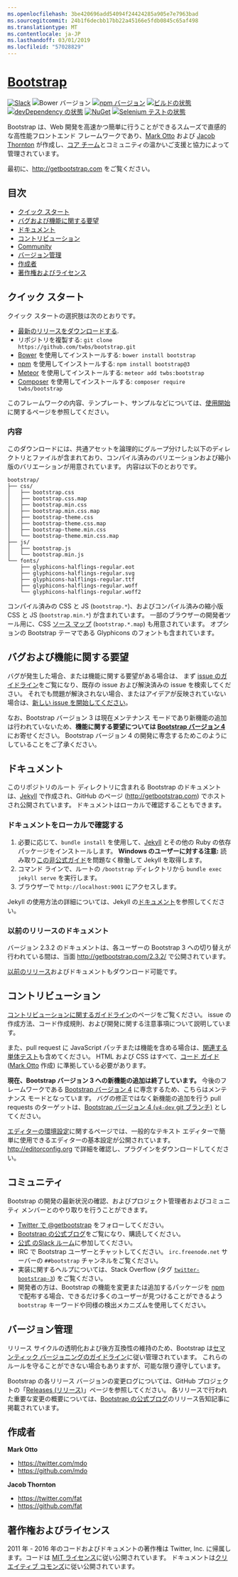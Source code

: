 ```yaml
---
ms.openlocfilehash: 3be420696add54094f24424285a905e7e7963bad
ms.sourcegitcommit: 24b1f6decbb17bb22a45166e5fdb0845c65af498
ms.translationtype: MT
ms.contentlocale: ja-JP
ms.lasthandoff: 03/01/2019
ms.locfileid: "57028829"
---
```

# <a name="bootstraphttpgetbootstrapcom"></a>[Bootstrap](http://getbootstrap.com)

[![Slack](https://bootstrap-slack.herokuapp.com/badge.svg)](https://bootstrap-slack.herokuapp.com)
![Bower バージョン](https://img.shields.io/bower/v/bootstrap.svg)
[![npm バージョン](https://img.shields.io/npm/v/bootstrap.svg)](https://www.npmjs.com/package/bootstrap)
[![ビルドの状態](https://img.shields.io/travis/twbs/bootstrap/master.svg)](https://travis-ci.org/twbs/bootstrap)
[ ![devDependency の状態](https://img.shields.io/david/dev/twbs/bootstrap.svg)](https://david-dm.org/twbs/bootstrap#info=devDependencies)
[![NuGet](https://img.shields.io/nuget/v/bootstrap.svg)](https://www.nuget.org/packages/Bootstrap)
[![Selenium テストの状態](https://saucelabs.com/browser-matrix/bootstrap.svg)](https://saucelabs.com/u/bootstrap)

Bootstrap は、Web 開発を高速かつ簡単に行うことができるスムーズで直感的な高性能フロントエンド フレームワークであり、[Mark Otto](https://twitter.com/mdo) および [Jacob Thornton](https://twitter.com/fat) が作成し、[コア チーム](https://github.com/orgs/twbs/people)とコミュニティの温かいご支援と協力によって管理されています。

最初に、<http://getbootstrap.com> をご覧ください。


## <a name="table-of-contents"></a>目次

* [クイック スタート](#quick-start)
* [バグおよび機能に関する要望](#bugs-and-feature-requests)
* [ドキュメント](#documentation)
* [コントリビューション](#contributing)
* [Community](#community)
* [バージョン管理](#versioning)
* [作成者](#creators)
* [著作権およびライセンス](#copyright-and-license)


## <a name="quick-start"></a>クイック スタート

クイック スタートの選択肢は次のとおりです。

* [最新のリリースをダウンロードする](https://github.com/twbs/bootstrap/archive/v3.3.7.zip).
* リポジトリを複製する: `git clone https://github.com/twbs/bootstrap.git`
* [Bower](http://bower.io) を使用してインストールする: `bower install bootstrap`
* [npm](https://www.npmjs.com) を使用してインストールする: `npm install bootstrap@3`
* [Meteor](https://www.meteor.com) を使用してインストールする: `meteor add twbs:bootstrap`
* [Composer](https://getcomposer.org) を使用してインストールする: `composer require twbs/bootstrap`

このフレームワークの内容、テンプレート、サンプルなどについては、[使用開始](http://getbootstrap.com/getting-started/)に関するページを参照してください。

### <a name="whats-included"></a>内容

このダウンロードには、共通アセットを論理的にグループ分けした以下のディレクトリとファイルが含まれており、コンパイル済みのバリエーションおよび縮小版のバリエーションが用意されています。 内容は以下のとおりです。

```
bootstrap/
├── css/
│   ├── bootstrap.css
│   ├── bootstrap.css.map
│   ├── bootstrap.min.css
│   ├── bootstrap.min.css.map
│   ├── bootstrap-theme.css
│   ├── bootstrap-theme.css.map
│   ├── bootstrap-theme.min.css
│   └── bootstrap-theme.min.css.map
├── js/
│   ├── bootstrap.js
│   └── bootstrap.min.js
└── fonts/
    ├── glyphicons-halflings-regular.eot
    ├── glyphicons-halflings-regular.svg
    ├── glyphicons-halflings-regular.ttf
    ├── glyphicons-halflings-regular.woff
    └── glyphicons-halflings-regular.woff2
```

コンパイル済みの CSS と JS (`bootstrap.*`)、およびコンパイル済みの縮小版 CSS と JS (`bootstrap.min.*`) が含まれています。 一部のブラウザーの開発者ツール用に、CSS [ソース マップ](https://developer.chrome.com/devtools/docs/css-preprocessors) (`bootstrap.*.map`) も用意されています。 オプションの Bootstrap テーマである Glyphicons のフォントも含まれています。


## <a name="bugs-and-feature-requests"></a>バグおよび機能に関する要望

バグが発生した場合、または機能に関する要望がある場合は、 まず [issue のガイドライン](https://github.com/twbs/bootstrap/blob/master/CONTRIBUTING.md#using-the-issue-tracker)をご覧になり、既存の issue および解決済みの issue を検索してください。 それでも問題が解決されない場合、またはアイデアが反映されていない場合は、[新しい issue を開始してください](https://github.com/twbs/bootstrap/issues/new)。

なお、Bootstrap バージョン 3 は現在メンテナンス モードであり新機能の追加は行われていないため、**機能に関する要望については [Bootstrap バージョン 4](https://github.com/twbs/bootstrap/tree/v4-dev)** にお寄せください。 Bootstrap バージョン 4 の開発に専念するためこのようにしていることをご了承ください。


## <a name="documentation"></a>ドキュメント

このリポジトリのルート ディレクトリに含まれる Bootstrap のドキュメントは、[Jekyll](http://jekyllrb.com) で作成され、GitHub のページ (<http://getbootstrap.com>) でホストされ公開されています。 ドキュメントはローカルで確認することもできます。

### <a name="running-documentation-locally"></a>ドキュメントをローカルで確認する

1. 必要に応じて、`bundle install` を使用して、[Jekyll](http://jekyllrb.com/docs/installation) とその他の Ruby の依存パッケージをインストールします。
   **Windows のユーザーに対する注意:** 読み取り[この非公式ガイド](http://jekyll-windows.juthilo.com/)を問題なく稼働して Jekyll を取得します。
2. コマンド ラインで、ルートの `/bootstrap` ディレクトリから `bundle exec jekyll serve` を実行します。
4. ブラウザーで `http://localhost:9001` にアクセスします。

Jekyll の使用方法の詳細については、Jekyll の[ドキュメント](http://jekyllrb.com/docs/home/)を参照してください。

### <a name="documentation-for-previous-releases"></a>以前のリリースのドキュメント

バージョン 2.3.2 のドキュメントは、各ユーザーの Bootstrap 3 への切り替えが行われている間は、当面 <http://getbootstrap.com/2.3.2/> で公開されています。

[以前のリリース](https://github.com/twbs/bootstrap/releases)およびドキュメントもダウンロード可能です。


## <a name="contributing"></a>コントリビューション

[コントリビューションに関するガイドライン](https://github.com/twbs/bootstrap/blob/master/CONTRIBUTING.md)のページをご覧ください。 issue の作成方法、コード作成規則、および開発に関する注意事項について説明しています。

また、pull request に JavaScript パッチまたは機能を含める場合は、[関連する単体テスト](https://github.com/twbs/bootstrap/tree/master/js/tests)も含めてください。 HTML および CSS はすべて、[コード ガイド](https://github.com/mdo/code-guide) ([Mark Otto](https://github.com/mdo) 作成) に準拠している必要があります。

**現在、Bootstrap バージョン 3 への新機能の追加は終了しています。** 今後のフレームワークである [Bootstrap バージョン 4](https://github.com/twbs/bootstrap/tree/v4-dev) に専念するため、こちらはメンテナンス モードとなっています。 バグの修正ではなく新機能の追加を行う pull requests のターゲットは、[Bootstrap バージョン 4 (`v4-dev` git ブランチ)](https://github.com/twbs/bootstrap/tree/v4-dev) としてください。

[エディターの環境設定](https://github.com/twbs/bootstrap/blob/master/.editorconfig)に関するページでは、一般的なテキスト エディターで簡単に使用できるエディターの基本設定が公開されています。 <http://editorconfig.org> で詳細を確認し、プラグインをダウンロードしてください。


## <a name="community"></a>コミュニティ

Bootstrap の開発の最新状況の確認、およびプロジェクト管理者およびコミュニティ メンバーとのやり取りを行うことができます。

* [Twitter で @getbootstrap](https://twitter.com/getbootstrap) をフォローしてください。
* [Bootstrap の公式ブログ](http://blog.getbootstrap.com)をご覧になり、購読してください。
* [公式 のSlack ルーム](https://bootstrap-slack.herokuapp.com)に参加してください。
* IRC で Bootstrap ユーザーとチャットしてください。 `irc.freenode.net` サーバーの `##bootstrap` チャンネルをご覧ください。
* 実装に関するヘルプについては、Stack Overflow (タグ [`twitter-bootstrap-3`](https://stackoverflow.com/questions/tagged/twitter-bootstrap-3)) をご覧ください。
* 開発者の方は、Bootstrap の機能を変更または追加するパッケージを [npm](https://www.npmjs.com/browse/keyword/bootstrap) で配布する場合、できるだけ多くのユーザーが見つけることができるよう `bootstrap` キーワードや同様の検出メカニズムを使用してください。


## <a name="versioning"></a>バージョン管理

リリース サイクルの透明化および後方互換性の維持のため、Bootstrap は[セマンティック バージョニングのガイドライン](http://semver.org/)に従い管理されています。 これらのルールを守ることができない場合もありますが、可能な限り遵守しています。

Bootstrap の各リリース バージョンの変更ログについては、GitHub プロジェクトの「[Releases (リリース)](https://github.com/twbs/bootstrap/releases)」ページを参照してください。 各リリースで行われた重要な変更の概要については、[Bootstrap の公式ブログ](http://blog.getbootstrap.com)のリリース告知記事に掲載されています。


## <a name="creators"></a>作成者

**Mark Otto**

* <https://twitter.com/mdo>
* <https://github.com/mdo>

**Jacob Thornton**

* <https://twitter.com/fat>
* <https://github.com/fat>


## <a name="copyright-and-license"></a>著作権およびライセンス

2011 年 - 2016 年のコードおよびドキュメントの著作権は Twitter, Inc. に帰属します。コードは [MIT ライセンス](https://github.com/twbs/bootstrap/blob/master/LICENSE)に従い公開されています。 ドキュメントは[クリエイティブ コモンズ](https://github.com/twbs/bootstrap/blob/master/docs/LICENSE)に従い公開されています。
